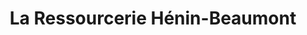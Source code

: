 ---
title: "La Ressourcerie Hénin-Beaumont"
url: /henin-beaumont/la-ressourcerie-henin-beaumont/
shop: Gebrauchtwaren
---